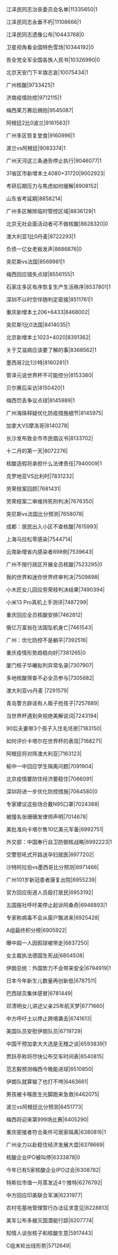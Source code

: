 江泽民同志治丧委员会名单|11335650|1

江泽民同志永垂不朽|11108666|1

江泽民同志遗像公布|10443768|0

卫星视角看全国特色雪场|10344192|0

告全党全军全国各族人民书|10326990|0

北京天安门下半旗志哀|10075434|1

广州核酸|9733425|1

济南疫情防控|9712115|1

梅西莱万赛后拥抱|9545087|

阿根廷2比0波兰|9161563|1

广州多区恢复堂食|9160996|1

波兰vs阿根廷|9083374|1

广州天河这三条通告停止执行|9046077|1

31省区市新增本土4080+31720|9002923|

考研后期压力与焦虑如何缓解|8908152|

山东省考延期|8858214|

广州多区解除临时管控区域|8836129|1

北京无社会面活动者可不做核酸|8828320|0

澳大利亚1比0丹麦|8722293|1

负债一亿女老板发声|8686876|0

突尼斯vs法国|8569981|1

梅西回应错失点球|8556155|1

石家庄多区有序恢复生产生活秩序|8537801|1

深圳不以时空伴随判定密接|8511761|1

重庆新增本土206+6433|8468002|

突尼斯1比0法国|8414035|1

北京新增本土1023+4020|8391362|

关于艾滋病应该要了解的事|8368562|1

墨西哥2比1沙特|8160281|1

管泽元说世界杯不可能控分|8153380|

贝尔赛后采访|8150420|1

梅西罚丢争议点球|8145989|1

广州海珠释疑优化防疫措施细节|8145975|

加拿大VS摩洛哥|8140278|

长沙发布致全市市民倡议书|8133702|

十二月的第一天|8072276|

核酸造假将承担什么法律责任|7940009|1

克罗地亚VS比利时|7831232|

劳荣枝案回顾|7681431|

劳荣枝案二审维持死刑判决|7676350|

突尼斯vs法国比分预测|7658078|

成都：居民出入小区不查核酸|7615993|

上海马拉松零感染|7544714|

云南新增省内感染者898例|7539643|

广州不按行政区开展全员核酸|7523295|0

我的世界和迷你世界终审判决|7509898|

小木匠女儿回应劳荣枝判决结果|7490394|

小米13 Pro真机上手测评|7487299|

重庆回应全员核酸安排|7462812|

俄亿万富翁在法国坠机身亡|7461543|

广州：优化防控不是躺平|7392516|

重庆疫情形势趋稳向好|7381265|0

厦门核子华曦拟列异常名录|7307907|

多地核酸筛查不必全员参与|7305682|

澳大利亚vs丹麦 ​|7291579|

青岛警方辟谣有人贩子抢孩子|7257689|

当世界杯遇到央视绝美解说词|7243194|

90后夫妻带3个孩子入住毛坯房|7183150|

如何评价卡塔尔在世界杯的表现|7168271|

阿根廷将对阵澳大利亚|7163123|

榆中一中回应学生隔离问题|7091904|

北京疫情要防住经济要稳住|7066091|

深圳将进一步优化防控措施|7064580|0

专家建议这些场合戴N95口罩|7024388|

被撞名张珊珊发律师声明|7014678|

美批准向卡塔尔售10亿美元军备|6992751|

外交部：中国奉行自卫防御核战略|6992223|1

交警怒吼式开路送孕妇就医|6977202|

沙特阿拉伯vs墨西哥比分预测|6971466|

广州101岁新冠患者康复出院|6955239|

官方回应街道人员殴打居民|6953192|

五国报社呼吁美停止起诉阿桑奇|6946893|1

专家称病毒不会从窗户飘进来|6925428|

A组最终积分榜|6905922|

曝中超一人因假球被带走|6837250|

女主裁执法德国生死战|6804508|

伊朗总统：外国势力不会带来安全|6794919|1

日本今年新生儿数量再创新低|6787511|

巴西球员集体感冒|6781449|

邓清明女儿讲述父亲25年航天梦|6771660|

中方呼吁土以停止跨境袭击|6741613|

美国队员安慰伊朗队员|6719729|

中国干预加拿大大选是无稽之谈|6593839|1

贾跃亭称将尽快公布交车时间表|6540815|

范志毅预测梅西今晚能进球|6510850|

伊朗队就算输了也打不垮|6463661|

男孩被卡喉医生光脚跑来急救|6462075|

波兰vs阿根廷比分预测|6451773|

梅西将迎来第999场比赛|6405290|

重庆密接者符合条件可居家隔离|6380816|1

广州全力以赴稳住经济发展大盘|6378669|

核酸企业IPO被叫停|6333878|0

今年已有5家核酸企业IPO过会|6308782|

特斯拉市值一月蒸发近4个推特|6276792|

中方回应印美联合军演|6231977|

农村宅基地管理暂行办法征求意见|6228813|

美军公布多艘灭国潜艇行踪|6207774|

知情人谈张核子和核酸生意|5917443|

C组末轮出线形势|5712649|

